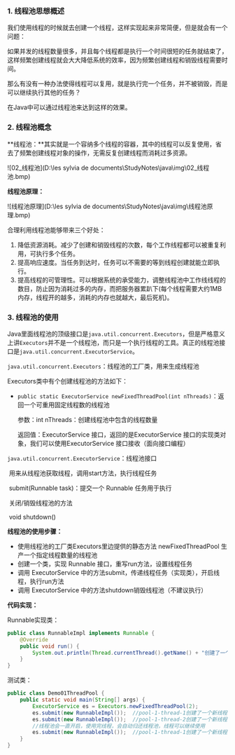 ### 1. 线程池思想概述

我们使用线程的时候就去创建一个线程，这样实现起来非常简便，但是就会有一个问题：

如果并发的线程数量很多，并且每个线程都是执行一个时间很短的任务就结束了，这样频繁创建线程就会大大降低系统的效率，因为频繁创建线程和销毁线程需要时间。

那么有没有一种办法使得线程可以复用，就是执行完一个任务，并不被销毁，而是可以继续执行其他的任务？

在Java中可以通过线程池来达到这样的效果。

### 2. 线程池概念

**线程池：**其实就是一个容纳多个线程的容器，其中的线程可以反复使用，省去了频繁创建线程对象的操作，无需反复创建线程而消耗过多资源。

![02_线程池](D:\les sylvia de documents\StudyNotes\java\img\02_线程池.bmp)

**线程池原理：**

![线程池原理](D:\les sylvia de documents\StudyNotes\java\img\线程池原理.bmp)

合理利用线程池能够带来三个好处：

1. 降低资源消耗。减少了创建和销毁线程的次数，每个工作线程都可以被重复利用，可执行多个任务。
2. 提高响应速度。当任务到达时，任务可以不需要的等到线程创建就能立即执行。
3. 提高线程的可管理性。可以根据系统的承受能力，调整线程池中工作线线程的数目，防止因为消耗过多的内存，而把服务器累趴下(每个线程需要大约1MB内存，线程开的越多，消耗的内存也就越大，最后死机)。

### 3. 线程池的使用

Java里面线程池的顶级接口是`java.util.concurrent.Executors`，但是严格意义上讲`Executors`并不是一个线程池，而只是一个执行线程的工具。真正的线程池接口是`java.util.concurrent.ExecutorService`。

`java.util.concurrent.Executors`：线程池的工厂类，用来生成线程池

Executors类中有个创建线程池的方法如下：

* `public static ExecutorService newFixedThreadPool(int nThreads)`：返回一个可重用固定线程数的线程池

  参数：int nThreads：创建线程池中包含的线程数量

  返回值：ExecutorService 接口，返回的是ExecutorService 接口的实现类对象，我们可以使用ExecutorService 接口接收（面向接口编程）

`java.util.concurrent.ExecutorService`：线程池接口

​	用来从线程池获取线程，调用start方法，执行线程任务

​			submit(Runnable task)：提交一个 Runnable 任务用于执行

​	关闭/销毁线程池的方法

​			void shutdown()

**线程池的使用步骤：**

- 使用线程池的工厂类Executors里边提供的静态方法 newFixedThreadPool 生产一个指定线程数量的线程池
- 创建一个类，实现 Runnable  接口，重写run方法，设置线程任务
- 调用 ExecutorService 中的方法submit，传递线程任务（实现类），开启线程，执行run方法
- 调用 ExecutorService 中的方法shutdown销毁线程池（不建议执行）

**代码实现：**

Runnable实现类：

```Java
public class RunnableImpl implements Runnable {
    @Override
    public void run() {
        System.out.println(Thread.currentThread().getName() + "创建了一个新线程来执行");
    }
}
```

测试类：

```Java
public class Demo01ThreadPool {
    public static void main(String[] args) {
        ExecutorService es = Executors.newFixedThreadPool(2);
        es.submit(new RunnableImpl());  //pool-1-thread-1创建了一个新线程来执行
        es.submit(new RunnableImpl());  //pool-1-thread-2创建了一个新线程来执行
        //线程池会一直开启，使用完线程，会自动归还线程池，线程可以继续使用
        es.submit(new RunnableImpl());  //pool-1-thread-1创建了一个新线程来执行
    }
}
```

